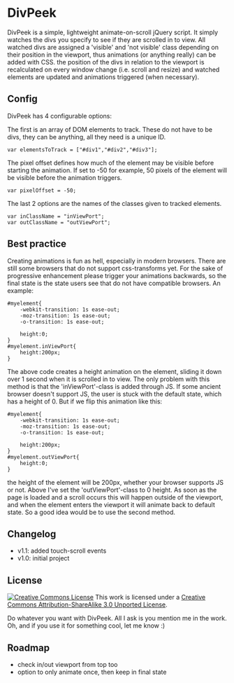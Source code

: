 DivPeek
=======

DivPeek is a simple, lightweight animate-on-scroll jQuery script. It simply watches the divs you specify to see if they are scrolled in to view.
All watched divs are assigned a 'visible' and 'not visible' class depending on their position in the viewport, thus animations (or anything really) can be added with CSS.
the position of the divs in relation to the viewport is recalculated on every window change (i.e. scroll and resize) and watched elements are updated and animations triggered (when necessary).

Config
-------

DivPeek has 4 configurable options:

The first is an array of DOM elements to track. These do not have to be divs, they can be anything, all they need is a unique ID.

	var elementsToTrack = ["#div1","#div2","#div3"];

The pixel offset defines how much of the element may be visible before starting the animation. If set to -50 for example, 50 pixels of the element will be visible before the animation triggers.	
	
	var pixelOffset = -50;
	
The last 2 options are the names of the classes given to tracked elements.
	
	var inClassName = "inViewPort";
	var outClassName = "outViewPort";


Best practice
-------------

Creating animations is fun as hell, especially in modern browsers. There are still some browsers that do not support css-transforms yet. For the sake of progressive enhancement please 
trigger your animations backwards, so the final state is the state users see that do not have compatible browsers. An example:

	#myelement{
		-webkit-transition: 1s ease-out; 
		-moz-transition: 1s ease-out; 
		-o-transition: 1s ease-out;
		
		height:0;
	}
	#myelement.inViewPort{
		height:200px;
	}

The above code creates a height animation on the element, sliding it down over 1 second when it is scrolled in to view. The only problem with this method is that the 'inViewPort'-class is added through JS.
If some ancient browser doesn't support JS, the user is stuck with the default state, which has a height of 0. But if we flip this animation like this:

	#myelement{
		-webkit-transition: 1s ease-out; 
		-moz-transition: 1s ease-out; 
		-o-transition: 1s ease-out;
		
		height:200px;
	}
	#myelement.outViewPort{
		height:0;
	}

the height of the element will be 200px, whether your browser supports JS or not. Above I've set the 'outViewPort'-class to 0 height. As soon as the page is loaded and a scroll occurs this will happen outside of the
viewport, and when the element enters the viewport it will animate back to default state. So a good idea would be to use the second method.

Changelog
---------
- v1.1: added touch-scroll events
- v1.0: initial project

License
-------
<a rel="license" href="http://creativecommons.org/licenses/by-sa/3.0/deed.en_US"><img alt="Creative Commons License" style="border-width:0" src="http://i.creativecommons.org/l/by-sa/3.0/88x31.png" /></a>
This work is licensed under a <a rel="license" href="http://creativecommons.org/licenses/by-sa/3.0/deed.en_US">Creative Commons Attribution-ShareAlike 3.0 Unported License</a>.

Do whatever you want with DivPeek. All I ask is you mention me in the work. Oh, and if you use it for something cool, let me know :)



Roadmap
-------
- check in/out viewport from top too
- option to only animate once, then keep in final state





